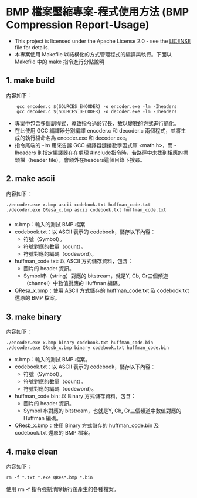 # BMP 檔案壓縮專案-程式使用方法 (BMP Compression Report-Usage)
- This project is licensed under the Apache License 2.0 - see the [LICENSE](LICENSE) file for details.
- 本專案使用 Makefile 以結構化的方式管理程式的編譯與執行。下面以 Makefile 中的 make 指令進行分點說明

## 1. make build
內容如下：
```
    gcc encoder.c $(SOURCES_ENCODER) -o encoder.exe -lm -Iheaders
    gcc decoder.c $(SOURCES_DECODER) -o decoder.exe -lm -Iheaders
```
- 專案中包含多個副程式，導致指令過於冗長，故以變數的方式進行簡化。
- 在此使用 GCC 編譯器分別編譯 encoder.c 和 decoder.c 兩個程式，並將生成的執行檔命名為 encoder.exe 和 decoder.exe。
- 指令尾端的 -lm 用來告訴 GCC 編譯器鏈接數學函式庫 <math.h>，而 -Iheaders 則指定編譯器在在處理 #include指令時，若路徑中未找到相應的標頭檔（header file），會額外在headers這個目錄下搜尋。

## 2. make ascii
內容如下：
```  
./encoder.exe x.bmp ascii codebook.txt huffman_code.txt 
./decoder.exe QResa_x.bmp ascii codebook.txt huffman_code.txt
```
###
- x.bmp：輸入的測試 BMP 檔案
- codebook.txt：以 ASCII 表示的 codebook，儲存以下內容：
    - 符號（Symbol）。
    - 符號對應的數量（count）。
    - 符號對應的編碼（codeword）。
- huffman_code.txt: 以 ASCII 方式儲存資料，包含：
    - 圖片的 header 資訊。
    - Symbol串（string）對應的 bitstream，就是Y, Cb, Cr三個頻道（channel）中數值對應的 Huffman 編碼。
- QResa_x.bmp：使用 ASCII 方式儲存的 huffman_code.txt 及    codebook.txt 還原的 BMP 檔案。

## 3. make binary
內容如下：
```
./encoder.exe x.bmp binary codebook.txt huffman_code.bin 
./decoder.exe QResb_x.bmp binary codebook.txt huffman_code.bin
```
- x.bmp：輸入的測試 BMP 檔案。
- codebook.txt：以 ASCII 表示的 codebook，儲存以下內容：
    - 符號（Symbol）。
    - 符號對應的數量（count）。
    - 符號對應的編碼（codeword）。
- huffman_code.bin: 以 Binary 方式儲存資料，包含：
    - 圖片的 header 資訊。
    - Symbol 串對應的 bitstream，也就是Y, Cb, Cr三個頻道中數值對應的 Huffman 編碼。
- QResb_x.bmp：使用 Binary 方式儲存的 huffman_code.bin 及  codebook.txt 還原的 BMP 檔案。


## 4. make clean
內容如下：
```
rm -f *.txt *.exe QRes*.bmp *.bin
```
使用 rm -f 指令強制清除執行後產生的各種檔案。

